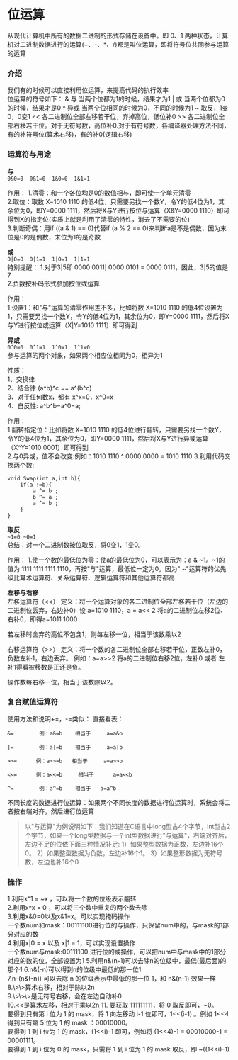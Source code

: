# 位运算
从现代计算机中所有的数据二进制的形式存储在设备中。即 0、1 两种状态，计算机对二进制数据进行的运算(+、-、*、/)都是叫位运算，即将符号位共同参与运算的运算  

### 介绍
我们有的时候可以直接利用位运算，来提高代码的执行效率    
位运算的符号如下：
\& 与 当两个位都为1的时候，结果才为1
\| 或 当两个位都为0的时候，结果才是0
\^ 异或 当两个位相同的时候为0，不同的时候为1
\~ 取反，1变0，0变1
\<< 各二进制位全部左移若干位，弃掉高位，低位补0
\>> 各二进制位全部右移若干位。对于无符号数，高位补0.对于有符号数，各编译器处理方法不同，有的补符号位(算术右移)，有的补0(逻辑右移)   

### 运算符与用途 
**与**  
```0&0=0  0&1=0  1&0=0  1&1=1```    

作用：
1.清零：和一个各位均是0的数值相与，即可使一个单元清零   
2.取位：取数 X=1010 1110 的低4位，只需要另找一个数Y，令Y的低4位为1，其余位为0，即Y=0000 1111，然后将X与Y进行按位与运算（X&Y=0000 1110）即可得到X的指定位(实质上就是利用了清零的特性，消去了不需要的位)  
3.判断奇偶：用if ((a & 1) == 0)代替if (a % 2 == 0)来判断a是不是偶数，因为末位是0的是偶数，末位为1的是奇数   

**或**  
```0|0=0  0|1=1  1|0=1  1|1=1```    
特别提醒：
1.对于3|5即 0000 0011| 0000 0101 = 0000 0111，因此，3|5的值是7  
2.负数按补码形式参加按位或运算  

作用：  
1.设置1：和"与"运算的清零作用差不多，比如将数 X=1010 1110 的低4位设置为1，只需要另找一个数Y，令Y的低4位为1，其余位为0，即Y=0000 1111，然后将X与Y进行按位或运算（X|Y=1010 1111）即可得到 

**异或**    
```0^0=0  0^1=1  1^0=1  1^1=0```    
参与运算的两个对象，如果两个相应位相同为0，相异为1  

性质：  
1、交换律   
2、结合律 (a^b)^c == a^(b^c)    
3、对于任何数x，都有 x^x=0，x^0=x   
4、自反性: a^b^b=a^0=a;     

作用：  
1.翻转指定位：比如将数 X=1010 1110 的低4位进行翻转，只需要另找一个数Y，令Y的低4位为1，其余位为0，即Y=0000 1111，然后将X与Y进行异或运算（X^Y=1010 0001）即可得到     
2.与0异或，值不会改变:例如：1010 1110 ^ 0000 0000 = 1010 1110
3.利用代码交换两个数:   
```
void Swap(int a,int b){
    if(a !=b){
        a ^= b ;
        b ^= a ; 
        a ^= b ;
    }
}
``` 

**取反**    
```~1=0 ~0=1```     
总结：对一个二进制数按位取反，将0变1，1变0。

作用：
1.使一个数的最低位为零：使a的最低位为0，可以表示为：a & ~1。~1的值为 1111 1111 1111 1110，再按"与"运算，最低位一定为0。因为" ~"运算符的优先级比算术运算符、关系运算符、逻辑运算符和其他运算符都高     

**左移与右移**  
左移运算符（<<）
定义：将一个运算对象的各二进制位全部左移若干位（左边的二进制位丢弃，右边补0）设 a=1010 1110，a = a<< 2 将a的二进制位左移2位、右补0，即得a=1011 1000 

若左移时舍弃的高位不包含1，则每左移一位，相当于该数乘以2    

右移运算符（>>）
定义：将一个数的各二进制位全部右移若干位，正数左补0，负数左补1，右边丢弃。
例如：a=a>>2 将a的二进制位右移2位，左补0 或者 左补1得看被移数是正还是负。

操作数每右移一位，相当于该数除以2。 

### 复合赋值运算符
使用方法和说明+=，-=类似：
直接看表：
```
&=        例：a&=b    相当于     a=a&b

|=        例：a|=b    相当于     a=a|b

>>=      例：a>>=b   相当于     a=a>>b

<<=      例：a<<=b     相当于      a=a<<b

^=        例：a^=b    相当于   a=a^b
``` 

不同长度的数据进行位运算：如果两个不同长度的数据进行位运算时，系统会将二者按右端对齐，然后进行位运算  
>以"与运算"为例说明如下：我们知道在C语言中long型占4个字节，int型占2个字节，如果一个long型数据与一个int型数据进行"与运算"，右端对齐后，左边不足的位依下面三种情况补足:
> 1）如果整型数据为正数，左边补16个0。
>2）如果整型数据为负数，左边补16个1。
>3）如果整形数据为无符号数，左边也补16个0

### 操作
1.利用x^1 = ~x ，可以将一个数的位级表示翻转   
2.利用x^x = 0 ，可以将三个数中重复的两个数去除    
3.利用x&0=0以及x&1=x。可以实现掩码操作    
一个数num和mask：00111100进行位的与操作，只保留num中的，与mask的1部分对应的数   
4.利用x|0 = x 以及 x|1 = 1，可以实现设置操作    
一个数num与mask:00111100 进行位的或操作，可以把num中与mask中的1部分对应的数的位，全部设置为1
5.利用n&(n-1)可以去除n的位级中，最低(最后面)的那个1 
6.n&(-n)可以得到n的位级中最低的那一位1   
7.n-(n&(-n)) 可以去除 n 的位级表示中最低的那一位 1，和 n&(n-1) 效果一样 
8.\\>\\>算术右移，相对于除以2n  
9.\\>\\>\\>是无符号右移，会在左边自动补0    
10.<<是算术左移，相对于乘以2n
11.
要获取 111111111，将 0 取反即可，~0。   
要得到只有第 i 位为 1 的 mask，将 1 向左移动 i-1 位即可，1<<(i-1) 。例如 1<<4 得到只有第 5 位为 1 的 mask ：00010000。  
要得到 1 到 i 位为 1 的 mask，(1<<i)-1 即可，例如将 (1<<4)-1 = 00010000-1 = 00001111。  
要得到 1 到 i 位为 0 的 mask，只需将 1 到 i 位为 1 的 mask 取反，即 ~((1<<i)-1) 

